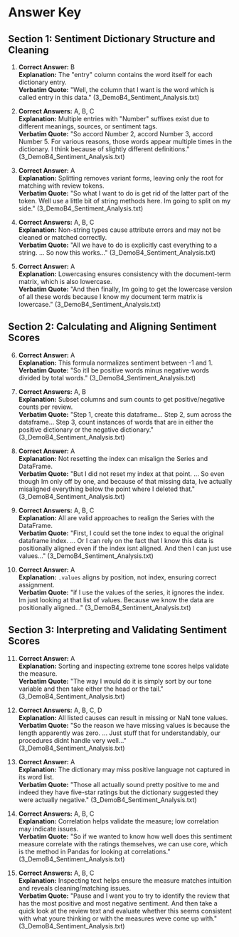# Answer Key

## Section 1: Sentiment Dictionary Structure and Cleaning

1. **Correct Answer:** B  
**Explanation:** The "entry" column contains the word itself for each dictionary entry.  
**Verbatim Quote:** "Well, the column that I want is the word which is called entry in this data." (3_DemoB4_Sentiment_Analysis.txt)

2. **Correct Answers:** A, B, C  
**Explanation:** Multiple entries with "Number" suffixes exist due to different meanings, sources, or sentiment tags.  
**Verbatim Quote:** "So accord Number 2, accord Number 3, accord Number 5. For various reasons, those words appear multiple times in the dictionary. I think because of slightly different definitions." (3_DemoB4_Sentiment_Analysis.txt)

3. **Correct Answer:** A  
**Explanation:** Splitting removes variant forms, leaving only the root for matching with review tokens.  
**Verbatim Quote:** "So what I want to do is get rid of the latter part of the token. Well use a little bit of string methods here. Im going to split on my side." (3_DemoB4_Sentiment_Analysis.txt)

4. **Correct Answers:** A, B, C  
**Explanation:** Non-string types cause attribute errors and may not be cleaned or matched correctly.  
**Verbatim Quote:** "All we have to do is explicitly cast everything to a string. ... So now this works..." (3_DemoB4_Sentiment_Analysis.txt)

5. **Correct Answer:** A  
**Explanation:** Lowercasing ensures consistency with the document-term matrix, which is also lowercase.  
**Verbatim Quote:** "And then finally, Im going to get the lowercase version of all these words because I know my document term matrix is lowercase." (3_DemoB4_Sentiment_Analysis.txt)

## Section 2: Calculating and Aligning Sentiment Scores

6. **Correct Answer:** A  
**Explanation:** This formula normalizes sentiment between -1 and 1.  
**Verbatim Quote:** "So itll be positive words minus negative words divided by total words." (3_DemoB4_Sentiment_Analysis.txt)

7. **Correct Answers:** A, B  
**Explanation:** Subset columns and sum counts to get positive/negative counts per review.  
**Verbatim Quote:** "Step 1, create this dataframe... Step 2, sum across the dataframe... Step 3, count instances of words that are in either the positive dictionary or the negative dictionary." (3_DemoB4_Sentiment_Analysis.txt)

8. **Correct Answer:** A  
**Explanation:** Not resetting the index can misalign the Series and DataFrame.  
**Verbatim Quote:** "But I did not reset my index at that point. ... So even though Im only off by one, and because of that missing data, Ive actually misaligned everything below the point where I deleted that." (3_DemoB4_Sentiment_Analysis.txt)

9. **Correct Answers:** A, B, C  
**Explanation:** All are valid approaches to realign the Series with the DataFrame.  
**Verbatim Quote:** "First, I could set the tone index to equal the original dataframe index. ... Or I can rely on the fact that I know this data is positionally aligned even if the index isnt aligned. And then I can just use values..." (3_DemoB4_Sentiment_Analysis.txt)

10. **Correct Answer:** A  
**Explanation:** `.values` aligns by position, not index, ensuring correct assignment.  
**Verbatim Quote:** "if I use the values of the series, it ignores the index. Im just looking at that list of values. Because we know the data are positionally aligned..." (3_DemoB4_Sentiment_Analysis.txt)

## Section 3: Interpreting and Validating Sentiment Scores

11. **Correct Answer:** A  
**Explanation:** Sorting and inspecting extreme tone scores helps validate the measure.  
**Verbatim Quote:** "The way I would do it is simply sort by our tone variable and then take either the head or the tail." (3_DemoB4_Sentiment_Analysis.txt)

12. **Correct Answers:** A, B, C, D  
**Explanation:** All listed causes can result in missing or NaN tone values.  
**Verbatim Quote:** "So the reason we have missing values is because the length apparently was zero. ... Just stuff that for understandably, our procedures didnt handle very well..." (3_DemoB4_Sentiment_Analysis.txt)

13. **Correct Answer:** A  
**Explanation:** The dictionary may miss positive language not captured in its word list.  
**Verbatim Quote:** "Those all actually sound pretty positive to me and indeed they have five-star ratings but the dictionary suggested they were actually negative." (3_DemoB4_Sentiment_Analysis.txt)

14. **Correct Answers:** A, B, C  
**Explanation:** Correlation helps validate the measure; low correlation may indicate issues.  
**Verbatim Quote:** "So if we wanted to know how well does this sentiment measure correlate with the ratings themselves, we can use core, which is the method in Pandas for looking at correlations." (3_DemoB4_Sentiment_Analysis.txt)

15. **Correct Answers:** A, B, C  
**Explanation:** Inspecting text helps ensure the measure matches intuition and reveals cleaning/matching issues.  
**Verbatim Quote:** "Pause and I want you to try to identify the review that has the most positive and most negative sentiment. And then take a quick look at the review text and evaluate whether this seems consistent with what youre thinking or with the measures weve come up with." (3_DemoB4_Sentiment_Analysis.txt)
